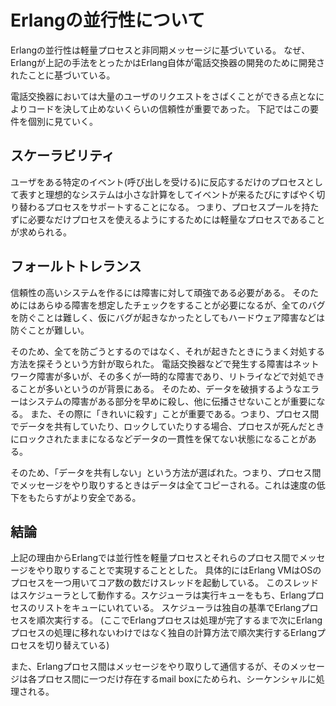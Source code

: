 # Erlangの並行性について

Erlangの並行性は軽量プロセスと非同期メッセージに基づいている。
なぜ、Erlangが上記の手法をとったかはErlang自体が電話交換器の開発のために開発されたことに基づいている。

電話交換器においては大量のユーザのリクエストをさばくことができる点となによりコードを決して止めないくらいの信頼性が重要であった。
下記ではこの要件を個別に見ていく。

## スケーラビリティ

ユーザをある特定のイベント(呼び出しを受ける)に反応するだけのプロセスとして表すと理想的なシステムは小さな計算をしてイベントが来るたびにすばやく切り替わるプロセスをサポートすることになる。
つまり、プロセスプールを持たずに必要なだけプロセスを使えるようにするためには軽量なプロセスであることが求められる。

## フォールトトレランス

信頼性の高いシステムを作るには障害に対して頑強である必要がある。
そのためにはあらゆる障害を想定したチェックをすることが必要になるが、全てのバグを防ぐことは難しく、仮にバグが起きなかったとしてもハードウェア障害などは防ぐことが難しい。

そのため、全てを防ごうとするのではなく、それが起きたときにうまく対処する方法を探そうという方針が取られた。
電話交換器などで発生する障害はネットワーク障害が多いが、その多くが一時的な障害であり、リトライなどで対処できることが多いというのが背景にある。
そのため、データを破損するようなエラーはシステムの障害がある部分を早めに殺し、他に伝播させないことが重要になる。
また、その際に「きれいに殺す」ことが重要である。つまり、プロセス間でデータを共有していたり、ロックしていたりする場合、プロセスが死んだときにロックされたままになるなどデータの一貫性を保てない状態になることがある。

そのため、「データを共有しない」という方法が選ばれた。つまり、プロセス間でメッセージをやり取りするときはデータは全てコピーされる。これは速度の低下をもたらすがより安全である。

## 結論

上記の理由からErlangでは並行性を軽量プロセスとそれらのプロセス間でメッセージをやり取りすることで実現することとした。
具体的にはErlang VMはOSのプロセスを一つ用いてコア数の数だけスレッドを起動している。
このスレッドはスケジューラとして動作する。スケジューラは実行キューをもち、Erlangプロセスのリストをキューにいれている。
スケジューラは独自の基準でErlangプロセスを順次実行する。
(ここでErlangプロセスは処理が完了するまで次にErlangプロセスの処理に移れないわけではなく独自の計算方法で順次実行するErlangプロセスを切り替えている)

また、Erlangプロセス間はメッセージをやり取りして通信するが、そのメッセージは各プロセス間に一つだけ存在するmail boxにためられ、シーケンシャルに処理される。
